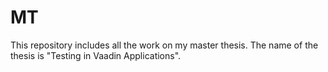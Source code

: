 # MT
This repository includes all the work on my master thesis.  The name of the thesis is 
"Testing in Vaadin Applications".
